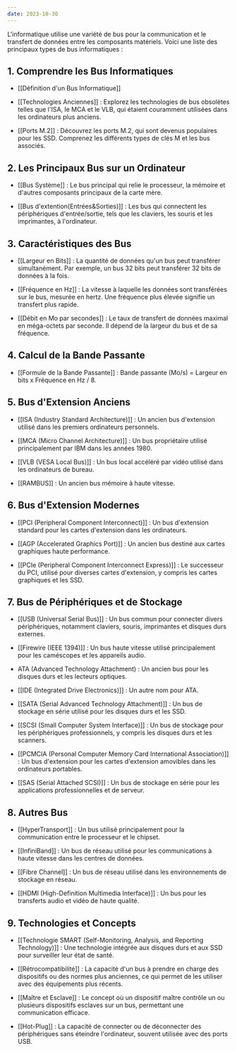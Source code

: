 ```yaml
---
date: 2023-10-30
---
```


L'informatique utilise une variété de bus pour la communication et le transfert de données entre les composants matériels. Voici une liste des principaux types de bus informatiques :

## 1. Comprendre les Bus Informatiques

- [[Définition d'un Bus Informatique]] 

- [[Technologies Anciennes]] : Explorez les technologies de bus obsolètes telles que l'ISA, le MCA et le VLB, qui étaient couramment utilisées dans les ordinateurs plus anciens.

- [[Ports M.2]]  : Découvrez les ports M.2, qui sont devenus populaires pour les SSD. Comprenez les différents types de clés M et les bus associés.

## 2. Les Principaux Bus sur un Ordinateur

- [[Bus Système]] : Le bus principal qui relie le processeur, la mémoire et d'autres composants principaux de la carte mère.

- [[Bus d'extention(Entrées&Sorties)]] : Les bus qui connectent les périphériques d'entrée/sortie, tels que les claviers, les souris et les imprimantes, à l'ordinateur.

## 3. Caractéristiques des Bus

- [[Largeur en Bits]] : La quantité de données qu'un bus peut transférer simultanément. Par exemple, un bus 32 bits peut transférer 32 bits de données à la fois.

- [[Fréquence en Hz]] : La vitesse à laquelle les données sont transférées sur le bus, mesurée en hertz. Une fréquence plus élevée signifie un transfert plus rapide.

- [[Débit en Mo par secondes]] : Le taux de transfert de données maximal en méga-octets par seconde. Il dépend de la largeur du bus et de sa fréquence.

## 4. Calcul de la Bande Passante

- [[Formule de la Bande Passante]] : Bande passante (Mo/s) = Largeur en bits x Fréquence en Hz / 8.

## 5. Bus d'Extension Anciens

- [[ISA (Industry Standard Architecture)]] : Un ancien bus d'extension utilisé dans les premiers ordinateurs personnels.

- [[MCA (Micro Channel Architecture)]] : Un bus propriétaire utilisé principalement par IBM dans les années 1980.

- [[VLB (VESA Local Bus)]] : Un bus local accéléré par vidéo utilisé dans les ordinateurs de bureau.

- [[RAMBUS]] : Un ancien bus mémoire à haute vitesse.

## 6. Bus d'Extension Modernes

- [[PCI (Peripheral Component Interconnect)]] : Un bus d'extension standard pour les cartes d'extension dans les ordinateurs.

- [[AGP (Accelerated Graphics Port)]] : Un ancien bus destiné aux cartes graphiques haute performance.

- [[PCIe (Peripheral Component Interconnect Express)]] : Le successeur du PCI, utilisé pour diverses cartes d'extension, y compris les cartes graphiques et les SSD.

## 7. Bus de Périphériques et de Stockage

- [[USB (Universal Serial Bus)]] : Un bus commun pour connecter divers périphériques, notamment claviers, souris, imprimantes et disques durs externes.

- [[Firewire (IEEE 1394)]] : Un bus haute vitesse utilisé principalement pour les caméscopes et les appareils audio.

- ATA (Advanced Technology Attachment) : Un ancien bus pour les disques durs et les lecteurs optiques.

- [[IDE (Integrated Drive Electronics)]] : Un autre nom pour ATA.

- [[SATA (Serial Advanced Technology Attachment)]] : Un bus de stockage en série utilisé pour les disques durs et les SSD.

- [[SCSI (Small Computer System Interface)]] : Un bus de stockage pour les périphériques professionnels, y compris les disques durs et les scanners.

- [[PCMCIA (Personal Computer Memory Card International Association)]] : Un bus d'extension pour les cartes d'extension amovibles dans les ordinateurs portables.

- [[SAS (Serial Attached SCSI)]] : Un bus de stockage en série pour les applications professionnelles et de serveur.

## 8. Autres Bus

- [[HyperTransport]] : Un bus utilisé principalement pour la communication entre le processeur et le chipset.

- [[InfiniBand]] : Un bus de réseau utilisé pour les communications à haute vitesse dans les centres de données.

- [[Fibre Channel]] : Un bus de réseau utilisé dans les environnements de stockage en réseau.

- [[HDMI (High-Definition Multimedia Interface)]] : Un bus pour les transferts audio et vidéo de haute qualité.

## 9. Technologies et Concepts

- [[Technologie SMART (Self-Monitoring, Analysis, and Reporting Technology)]] : Une technologie intégrée aux disques durs et aux SSD pour surveiller leur état de santé.

- [[Rétrocompatibilité]] : La capacité d'un bus à prendre en charge des dispositifs ou des normes plus anciennes, ce qui permet de les utiliser avec des équipements plus récents.

- [[Maître et Esclave]] : Le concept où un dispositif maître contrôle un ou plusieurs dispositifs esclaves sur un bus, permettant une communication efficace.

- [[Hot-Plug]] : La capacité de connecter ou de déconnecter des périphériques sans éteindre l'ordinateur, souvent utilisée avec des ports USB.


